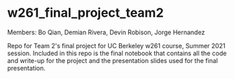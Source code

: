 # w261_final_project_team2
Members: Bo Qian, Demian Rivera, Devin Robison, Jorge Hernandez

Repo for Team 2's final project for UC Berkeley w261 course, Summer 2021 session.
Included in this repo is the final notebook that contains all the code and write-up for the project and the presentation slides used for the final presentation.
